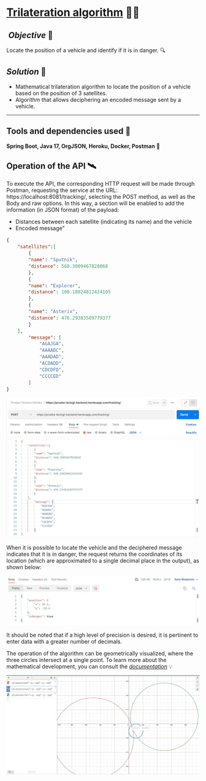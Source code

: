 # [Trilateration algorithm](https://github.com/lsofiadb/Trilateration-algorithm/blob/master/documentacion/Documentaci%C3%B3n%20Algoritmo%20de%20trilateraci%C3%B3n.pdf) 👩‍💻
##  *Objective* :telescope:
Locate the position of a vehicle and identify if it is in danger. :mag:

## *Solution* :microscope: 
- Mathematical trilateration algorithm to locate the position of a vehicle based on the position of 3 satellites.
- Algorithm that allows deciphering an encoded message sent by a vehicle.
---

## Tools and dependencies used :hammer:

**Spring Boot, Java 17, OrgJSON, Heroku, Docker, Postman** :leaves:

## Operation of the API 🛰️

To execute the API, the corresponding HTTP request will be made through Postman, requesting the service at the URL: https://localhost:8081/tracking/, selecting the POST method, as well as the Body and raw options. In this way, a section will be enabled to add the information (in JSON format) of the payload:

- Distances between each satellite (indicating its name) and the vehicle
- Encoded message"

``` JSON
{
    "satellites":[
        {
        "name": "Sputnik",
        "distance": 568.3009467828068
        },
        {
        "name": "Explorer",
        "distance": 100.18024812424105
        },
        {
        "name": "Asterix",
        "distance": 476.29383589779377
        }
    ],
        "message": [
            "AGAJGA",
            "AAAADC",
            "AAADAD",
            "ACDADD",
            "CDCDFD",
            "CCCCED"
        ]
}
```

<div align="center">
  <img src="https://github.com/lsofiadb/Prueba-tecnica-Backend/blob/master/Images/Test1.jpg" >
 </div>

When it is possible to locate the vehicle and the deciphered message indicates that it is in danger, the request returns the coordinates of its location (which are approximated to a single decimal place in the output), as shown below:

<div align="center">
  <img src="https://github.com/lsofiadb/Prueba-tecnica-Backend/blob/master/Images/Test2.jpg">
 </div>

It should be noted that if a high level of precision is desired, it is pertinent to enter data with a greater number of decimals.

The operation of the algorithm can be geometrically visualized, where the three circles intersect at a single point. To learn more about the mathematical development, you can consult the [*documentation*](https://github.com/lsofiadb/Trilateration-algorithm/blob/master/documentacion/Documentaci%C3%B3n%20Algoritmo%20de%20trilateraci%C3%B3n.pdf) :bulb:

<div align="center">
  <img src="https://github.com/lsofiadb/Prueba-tecnica-Backend/blob/master/Images/Test3.jpg">
 </div>


